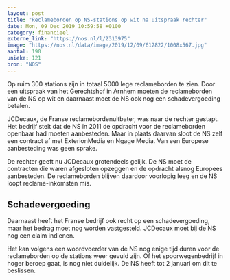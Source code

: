 ```yaml
---
layout: post
title: "Reclameborden op NS-stations op wit na uitspraak rechter"
date: Mon, 09 Dec 2019 10:59:58 +0100
category: financieel
externe_link: "https://nos.nl/l/2313975"
image: "https://nos.nl/data/image/2019/12/09/612822/1008x567.jpg"
aantal: 190
unieke: 121
bron: "NOS"
---
```


<p>Op ruim 300 stations zijn in totaal 5000 lege reclameborden te zien. Door een uitspraak van het Gerechtshof in Arnhem moeten de reclameborden van de NS op wit en daarnaast moet de NS ook nog een schadevergoeding betalen.</p>
<p>JCDecaux, de Franse reclamebordenuitbater, was naar de rechter gestapt. Het bedrijf stelt dat de NS in 2011 de opdracht voor de reclameborden openbaar had moeten aanbesteden. Maar in plaats daarvan sloot de NS zelf een contract af met ExterionMedia en Ngage Media. Van een Europese aanbesteding was geen sprake.</p>
<p>De rechter geeft nu JCDecaux grotendeels gelijk. De NS moet de contracten die waren afgesloten opzeggen en de opdracht alsnog Europees aanbesteden. De reclameborden blijven daardoor voorlopig leeg en de NS loopt reclame-inkomsten mis.</p>
<h2>Schadevergoeding</h2>
<p>Daarnaast heeft het Franse bedrijf ook recht op een schadevergoeding, maar het bedrag moet nog worden vastgesteld. JCDecaux moet bij de NS nog een claim indienen.</p>
<p>Het kan volgens een woordvoerder van de NS nog enige tijd duren voor de reclameborden op de stations weer gevuld zijn. Of het spoorwegenbedrijf in hoger beroep gaat, is nog niet duidelijk. De NS heeft tot 2 januari om dit te beslissen.</p>
